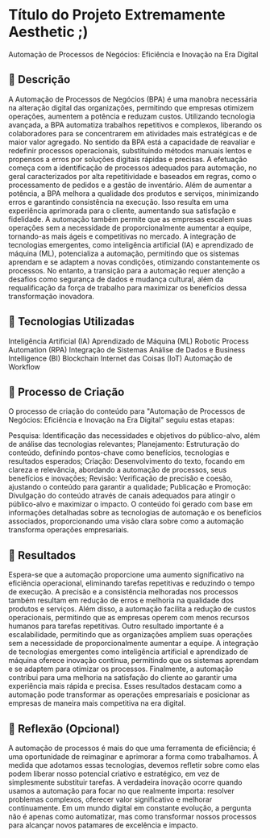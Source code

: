 # Título do Projeto Extremamente Aesthetic ;)
Automação de Processos de Negócios: Eficiência e Inovação na Era Digital

## 📒 Descrição
A Automação de Processos de Negócios (BPA) é uma manobra necessária na alteração digital das organizações, permitindo que empresas otimizem operações, aumentem a potência e reduzam custos. Utilizando tecnologia avançada, a BPA automatiza trabalhos repetitivos e complexos, liberando os colaboradores para se concentrarem em atividades mais estratégicas e de maior valor agregado. No sentido da BPA está a capacidade de reavaliar e redefinir processos operacionais, substituindo métodos manuais lentos e propensos a erros por soluções digitais rápidas e precisas. A efetuação começa com a identificação de processos adequados para automação, no geral caracterizados por alta repetitividade e baseados em regras, como o processamento de pedidos e a gestão de inventário. Além de aumentar a potência, a BPA melhora a qualidade dos produtos e serviços, minimizando erros e garantindo consistência na execução. Isso resulta em uma experiência aprimorada para o cliente, aumentando sua satisfação e fidelidade. A automação também permite que as empresas escalem suas operações sem a necessidade de proporcionalmente aumentar a equipe, tornando-as mais ágeis e competitivas no mercado. A integração de tecnologias emergentes, como inteligência artificial (IA) e aprendizado de máquina (ML), potencializa a automação, permitindo que os sistemas aprendam e se adaptem a novas condições, otimizando constantemente os processos. No entanto, a transição para a automação requer atenção a desafios como segurança de dados e mudança cultural, além da requalificação da força de trabalho para maximizar os benefícios dessa transformação inovadora.

## 🤖 Tecnologias Utilizadas
Inteligência Artificial (IA)
Aprendizado de Máquina (ML)
Robotic Process Automation (RPA)
Integração de Sistemas
Análise de Dados e Business Intelligence (BI)
Blockchain
Internet das Coisas (IoT)
Automação de Workflow

## 🧐 Processo de Criação
O processo de criação do conteúdo para "Automação de Processos de Negócios: Eficiência e Inovação na Era Digital" seguiu estas etapas:

Pesquisa: Identificação das necessidades e objetivos do público-alvo, além de análise das tecnologias relevantes;
Planejamento: Estruturação do conteúdo, definindo pontos-chave como benefícios, tecnologias e resultados esperados;
Criação: Desenvolvimento do texto, focando em clareza e relevância, abordando a automação de processos, seus benefícios e inovações;
Revisão: Verificação de precisão e coesão, ajustando o conteúdo para garantir a qualidade;
Publicação e Promoção: Divulgação do conteúdo através de canais adequados para atingir o público-alvo e maximizar o impacto.
O conteúdo foi gerado com base em informações detalhadas sobre as tecnologias de automação e os benefícios associados, proporcionando uma visão clara sobre como a automação transforma operações empresariais.

## 🚀 Resultados
Espera-se que a automação proporcione uma aumento significativo na eficiência operacional, eliminando tarefas repetitivas e reduzindo o tempo de execução. A precisão e a consistência melhoradas nos processos também resultam em redução de erros e melhoria na qualidade dos produtos e serviços. Além disso, a automação facilita a redução de custos operacionais, permitindo que as empresas operem com menos recursos humanos para tarefas repetitivas. Outro resultado importante é a escalabilidade, permitindo que as organizações ampliem suas operações sem a necessidade de proporcionalmente aumentar a equipe. A integração de tecnologias emergentes como inteligência artificial e aprendizado de máquina oferece inovação contínua, permitindo que os sistemas aprendam e se adaptem para otimizar os processos. Finalmente, a automação contribui para uma melhoria na satisfação do cliente ao garantir uma experiência mais rápida e precisa. Esses resultados destacam como a automação pode transformar as operações empresariais e posicionar as empresas de maneira mais competitiva na era digital.

## 💭 Reflexão (Opcional)
A automação de processos é mais do que uma ferramenta de eficiência; é uma oportunidade de reimaginar e aprimorar a forma como trabalhamos. À medida que adotamos essas tecnologias, devemos refletir sobre como elas podem liberar nosso potencial criativo e estratégico, em vez de simplesmente substituir tarefas. A verdadeira inovação ocorre quando usamos a automação para focar no que realmente importa: resolver problemas complexos, oferecer valor significativo e melhorar continuamente. Em um mundo digital em constante evolução, a pergunta não é apenas como automatizar, mas como transformar nossos processos para alcançar novos patamares de excelência e impacto.

